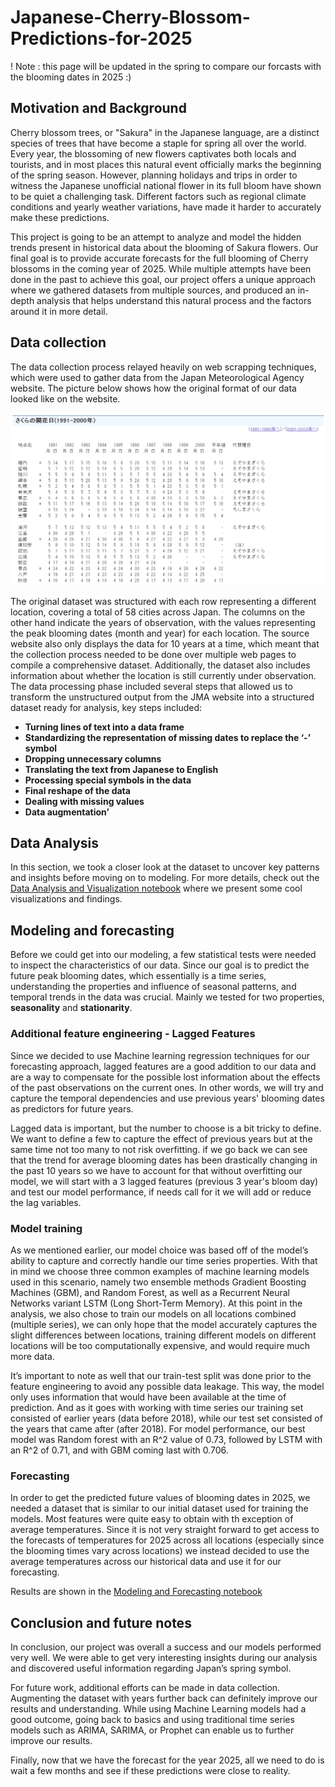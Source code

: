 # Japanese-Cherry-Blossom-Predictions-for-2025

! Note : this page will be updated in the spring to compare our forcasts with the blooming dates in 2025 :) 

## Motivation and Background

Cherry blossom trees, or "Sakura" in the Japanese language, are a distinct species of trees that have become a staple for spring all over the world. Every year, the blossoming of new flowers captivates both locals and tourists, and in most places this natural event officially marks the beginning of the spring season. However, planning holidays and trips in order to witness the Japanese unofficial national flower in its full bloom have shown to be quiet a challenging task. Different factors such as regional climate conditions and yearly weather variations, have made it harder to accurately make these predictions. 

This project is going to be an attempt to analyze and model the hidden trends present in historical data about the blooming of Sakura flowers. Our final goal is to provide accurate forecasts for the full blooming of Cherry blossoms in the coming year of 2025. While multiple attempts have been done in the past to achieve this goal, our project offers a unique approach where we gathered datasets from multiple sources, and produced an in-depth analysis that helps understand this natural process and the factors around it in more detail.

## Data collection 

The data collection process relayed heavily on web scrapping techniques, which were used to gather data from the Japan Meteorological Agency website. The picture below shows how the original format of our data looked like on the website.

![Alt text](website%20snippet.png) 

The original dataset was structured with each row representing a different location, covering a total of 58 cities across Japan. The columns on the other hand indicate the years of observation, with the values representing the peak blooming dates (month and year) for each location. The source website also only displays the data for 10 years at a time, which meant that the collection process needed to be done over multiple web pages to compile a comprehensive dataset. Additionally, the dataset also includes information about whether the location is still currently under observation.
The data processing phase included several steps that allowed us to transform the unstructured output from the JMA website into a structured dataset ready for analysis, key steps included: 

- 	**Turning lines of text into a data frame**
- 	**Standardizing the representation of missing dates to replace the ‘-’ symbol**
- 	**Dropping unnecessary columns**
- 	**Translating the text from Japanese to English**
- 	**Processing special symbols in the data**
- 	**Final reshape of the data**
- 	**Dealing with missing values**
- 	**Data augmentation’**

## Data Analysis

In this section, we took a closer look at the dataset to uncover key patterns and insights before moving on to modeling. For more details, check out the [Data Analysis and Visualization notebook](data%20analysis%20and%20visualization.ipynb) where we present some cool visualizations and findings.  

## Modeling and forecasting

Before we could get into our modeling, a few statistical tests were needed to inspect the characteristics of our data. Since our goal is to predict the future peak blooming dates, which essentially is a time series, understanding the properties and influence of seasonal patterns, and temporal trends in the data was crucial. Mainly we tested for two properties, **seasonality** and **stationarity**.

### Additional feature engineering - Lagged Features

Since we decided to use Machine learning regression techniques for our forecasting approach, lagged features are a good addition to our data and are a way to compensate for the possible lost information about the effects of the past observations on the current ones. In other words, we will try and capture the temporal dependencies and use previous years' blooming dates as predictors for future years.

Lagged data is important, but the number to choose is a bit tricky to define. We want to define a few to capture the effect of previous years but at the same time not too many to not risk overfitting. if we go back we can see that the trend for average blooming dates has been drastically changing in the past 10 years so we have to account for that without overfitting our model, we will start with a 3 lagged features (previous 3 year's bloom day) and test our model performance, if needs call for it we will add or reduce the lag variables.

### Model training

As we mentioned earlier, our model choice was based off of the model’s ability to capture and correctly handle our time series properties. With that in mind we choose three common examples of machine learning models used in this scenario, namely two ensemble methods Gradient Boosting Machines (GBM), and Random Forest, as well as a Recurrent Neural Networks variant LSTM (Long Short-Term Memory).
At this point in the analysis, we also chose to train our models on all locations combined (multiple series), we can only hope that the model accurately captures the slight differences between locations, training different models on different locations will be too computationally expensive, and would require much more data. 

It’s important to note as well that our train-test split was done prior to the feature engineering to avoid any possible data leakage. This way, the model only uses information that would have been available at the time of prediction. And as it goes with working with time series our training set consisted of earlier years (data before 2018), while our test set consisted of the years that came after (after 2018).
For model performance, our best model was Random forest with an R^2 value of 0.73, followed by LSTM with an R^2 of 0.71, and with GBM coming last with 0.706.

### Forecasting

In order to get the predicted future values of blooming dates in 2025, we needed a dataset that is similar to our initial dataset used for training the models. Most features were quite easy to obtain with th exception of average temperatures. Since it is not very straight forward to get access to the forecasts of temperatures for 2025 across all locations (especially since the blooming times vary across locations) we instead decided to use the average temperatures across our historical data and use it for our forecasting. 

Results are shown in the [Modeling and Forecasting notebook](modeling%20and%20forecasting.ipynb)

## Conclusion and future notes

In conclusion, our project was overall a success and our models performed very well. We were able to get very interesting insights during our analysis and discovered useful information regarding Japan’s spring symbol. 

For future work, additional efforts can be made in data collection. Augmenting the dataset with years further back can definitely improve our results and understanding. While using Machine Learning models had a good outcome, going back to basics and using traditional time series models such as ARIMA, SARIMA, or Prophet can enable us to further improve our results.

Finally, now that we have the forecast for the year 2025, all we need to do is wait a few months and see if these predictions were close to reality.




